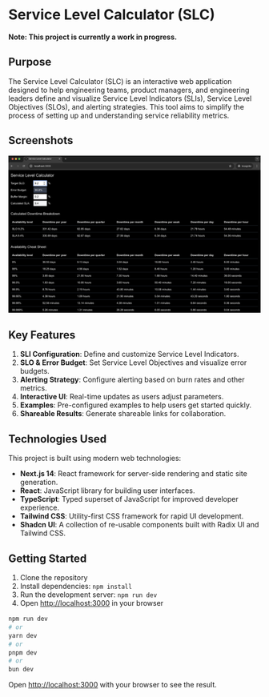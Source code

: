 # Service Level Calculator (SLC)

**Note: This project is currently a work in progress.**

## Purpose

The Service Level Calculator (SLC) is an interactive web application designed to help engineering teams, product managers, and engineering leaders define and visualize Service Level Indicators (SLIs), Service Level Objectives (SLOs), and alerting strategies. This tool aims to simplify the process of setting up and understanding service reliability metrics.

## Screenshots
<img src="https://github.com/ofrivera/gcp/raw/main/sre-workshop/images/image-2.png" alt="SL Calculator Screenshot 1" width="700"/>

## Key Features

1. **SLI Configuration**: Define and customize Service Level Indicators.
2. **SLO & Error Budget**: Set Service Level Objectives and visualize error budgets.
3. **Alerting Strategy**: Configure alerting based on burn rates and other metrics.
4. **Interactive UI**: Real-time updates as users adjust parameters.
5. **Examples**: Pre-configured examples to help users get started quickly.
6. **Shareable Results**: Generate shareable links for collaboration.

## Technologies Used

This project is built using modern web technologies:

- **Next.js 14**: React framework for server-side rendering and static site generation.
- **React**: JavaScript library for building user interfaces.
- **TypeScript**: Typed superset of JavaScript for improved developer experience.
- **Tailwind CSS**: Utility-first CSS framework for rapid UI development.
- **Shadcn UI**: A collection of re-usable components built with Radix UI and Tailwind CSS.

## Getting Started

1. Clone the repository
2. Install dependencies: `npm install`
3. Run the development server: `npm run dev`
4. Open [http://localhost:3000](http://localhost:3000) in your browser

```bash
npm run dev
# or
yarn dev
# or
pnpm dev
# or
bun dev
```

Open [http://localhost:3000](http://localhost:3000) with your browser to see the result.
